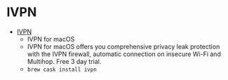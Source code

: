 # IVPN
- [IVPN](https://www.ivpn.net/apps-macos)
  -  IVPN for macOS
  - IVPN for macOS offers you comprehensive privacy leak protection with the IVPN firewall, automatic connection on insecure Wi-Fi and Multihop. Free 3 day trial. 
  - `brew cask install ivpn`
